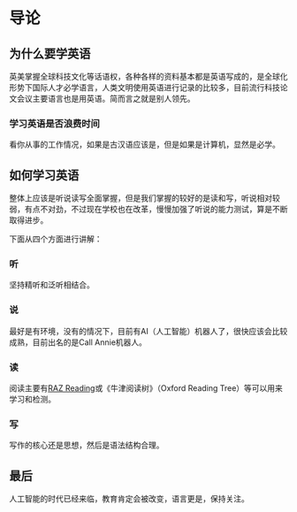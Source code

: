 # 导论

## 为什么要学英语

英美掌握全球科技文化等话语权，各种各样的资料基本都是英语写成的，是全球化形势下国际人才必学语言，人类文明使用英语进行记录的比较多，目前流行科技论文会议主要语言也是用英语。简而言之就是别人领先。

### 学习英语是否浪费时间

看你从事的工作情况，如果是古汉语应该是，但是如果是计算机，显然是必学。

## 如何学习英语

整体上应该是听说读写全面掌握，但是我们掌握的较好的是读和写，听说相对较弱，有点不对劲，不过现在学校也在改革，慢慢加强了听说的能力测试，算是不断取得进步。

下面从四个方面进行讲解：

### 听

坚持精听和泛听相结合。

### 说

最好是有环境，没有的情况下，目前有AI（人工智能）机器人了，很快应该会比较成熟，目前出名的是Call Annie机器人。

### 读

阅读主要有[RAZ Reading](https://literacy.learninga-z.com/)或《牛津阅读树》（Oxford Reading Tree）等可以用来学习和检测。

### 写

写作的核心还是思想，然后是语法结构合理。

## 最后

人工智能的时代已经来临，教育肯定会被改变，语言更是，保持关注。
